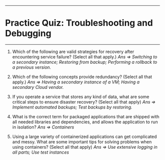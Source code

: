 ***
#	Practice Quiz: Troubleshooting and Debugging
***
1.	Which of the following are valid strategies for recovery after encountering service failure? (Select all that apply.)
*Ans =>
Switching to a secondary instance;
Restoring from backup;
Performing a rollback to a previous version.*

2. Which of the following concepts provide redundancy? (Select all that apply.)
*Ans =>
Having a secondary instance of a VM;
Having a secondary Cloud vendor.*

3. If you operate a service that stores any kind of data, what are some critical steps to ensure disaster recovery? (Select all that apply)
*Ans =>
Implement automated backups;
Test backups by restoring.*

4. What is the correct term for packaged applications that are shipped with all needed libraries and dependencies, and allows the application to run in isolation?
*Ans => Containers*

5. Using a large variety of containerized applications can get complicated and messy. What are some important tips for solving problems when using containers? (Select all that apply)
*Ans => 
Use extensive logging in all parts;
Use test instances*
